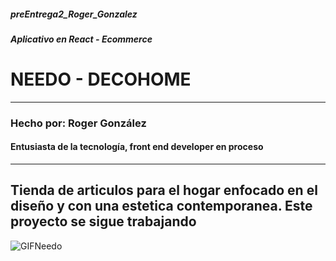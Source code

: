 ##### preEntrega2_Roger_Gonzalez

##### Aplicativo en React - Ecommerce

# **NEEDO - DECOHOME**
***
### Hecho por: Roger González
#### Entusiasta de la tecnología, front end developer en proceso

***
## Tienda de articulos para el hogar enfocado en el diseño y con una estetica contemporanea. Este proyecto se sigue trabajando

![GIFNeedo](https://github.com/Gozzco/preEntrega2_Roger_Gonzalez/assets/118758175/f9b58879-ad39-4d31-9f12-c225c14a0655)



